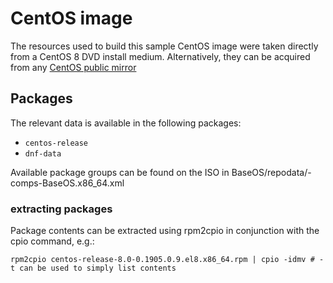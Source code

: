 # CentOS image

The resources used to build this sample CentOS image were taken
directly from a CentOS 8 DVD install medium. Alternatively, they
can be acquired from any [CentOS public mirror](https://www.centos.org/download/mirrors/)

## Packages

The relevant data is available in the following packages:

- `centos-release`
- `dnf-data`

Available package groups can be found on the ISO in BaseOS/repodata/<hash>-comps-BaseOS.x86_64.xml

### extracting packages

Package contents can be extracted using rpm2cpio in conjunction with the cpio command, e.g.:

```
rpm2cpio centos-release-8.0-0.1905.0.9.el8.x86_64.rpm | cpio -idmv # -t can be used to simply list contents
```
